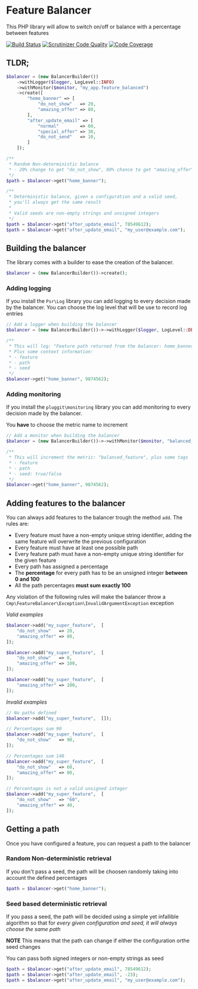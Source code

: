 # Feature Balancer
This PHP library will allow to switch on/off or balance with a percentage between features

[![Build Status](https://scrutinizer-ci.com/g/CMProductions/feature-balancer/badges/build.png?b=master&s=9fe7f6a0144ed3bea324683cdda71c6389a5237d)](https://scrutinizer-ci.com/g/CMProductions/feature-balancer/build-status/master)
[![Scrutinizer Code Quality](https://scrutinizer-ci.com/g/CMProductions/feature-balancer/badges/quality-score.png?b=master&s=2145a438dfeccbb80cb45bf07ad91c2db5497404)](https://scrutinizer-ci.com/g/CMProductions/feature-balancer/?branch=master)
[![Code Coverage](https://scrutinizer-ci.com/g/CMProductions/feature-balancer/badges/coverage.png?b=master&s=b3ebd4804862014430b2cfb73f0233a786417370)](https://scrutinizer-ci.com/g/CMProductions/feature-balancer/?branch=master)

## TLDR;
```php
$balancer = (new BalancerBuilder())
    ->withLogger($logger, LogLevel::INFO)
    ->withMonitor($monitor, "my_app.feature_balanced")
    ->create([
        "home_banner" => [
            "do_not_show"   => 20,
            "amazing_offer" => 80,
        ],
        "after_update_email" => [
            "normal"        => 60,
            "special_offer" => 30,
            "do_not_send"   => 10,
        ]
    ]);

/**
 * Random Non-deterministic balance
 * - 20% change to get "do_not_show", 80% chance to get "amazing_offer"
 */
$path = $balancer->get("home_banner");

/**
 * Deterministic balance, given a configuration and a valid seed, 
 * you'll always get the same result
 *
 * Valid seeds are non-empty strings and unsigned integers
 */
$path = $balancer->get("after_update_email", 78549612);
$path = $balancer->get("after_update_email", "my_user@example.com");
```

## Building the balancer
The library comes with a builder to ease the creation of the balancer.
```php
$balancer = (new BalancerBuilder())->create();
```

### Adding logging
If you install the `Psr\Log` library you can add logging to every decision made by the balancer. You can choose the log level that will be use to record log entries
```php
// Add a logger when building the balancer
$balancer = (new BalancerBuilder())->->withLogger($logger, LogLevel::DEBUG)->create($config);

/** 
 * This will log: "Feature path returned from the balancer: home_banner -> amazing_offer"
 * Plus some context information:
 * - feature
 * - path
 * - seed
 */
$balancer->get("home_banner", 9874562);
```

### Adding monitoring
If you install the `pluggit\monitoring` library you can add monitoring to every decision made by the balancer. 

You **have** to choose the metric name to increment
```php
// Add a monitor when building the balancer
$balancer = (new BalancerBuilder())->->withMonitor($monitor, "balanced_feature")->create($config);

/** 
 * This will increment the metric: "balanced_feature", plus some tags
 * - feature
 * - path
 * - seed: true/false
 */
$balancer->get("home_banner", 9874562);
```

## Adding features to the balancer
You can always add features to the balancer trough the method `add`. The rules are:
* Every feature must have a non-empty unique string identifier, adding the same feature will overwrite the previous configuration
* Every feature must have at least one possible path
* Every feature path must have a non-empty unique string identifier for the given feature
* Every path has assigned a percentage
* The **percentage** for every path has to be an unsigned integer **between 0 and 100**
* All the path percentages **must sum exactly 100**

Any violation of the following rules will make the balancer throw a `Cmp\FeatureBalancer\Exception\InvalidArgumentException` exception

*Valid examples*
```php
$balancer->add("my_super_feature",  [
    "do_not_show"   => 20,
    "amazing_offer" => 80,
]);

$balancer->add("my_super_feature",  [
    "do_not_show"   => 0,
    "amazing_offer" => 100,
]);

$balancer->add("my_super_feature",  [
    "amazing_offer" => 100,
]);
```

*Invalid examples*
```php
// No paths defined
$balancer->add("my_super_feature",  []);

// Percentages sum 90
$balancer->add("my_super_feature",  [
    "do_not_show"   => 90,
]);

// Percentages sum 140
$balancer->add("my_super_feature",  [
    "do_not_show"   => 60,
    "amazing_offer" => 80,
]);

// Percentages is not a valid unsigned integer
$balancer->add("my_super_feature",  [
    "do_not_show"   => "60",
    "amazing_offer" => 40,
]);
```

## Getting a path
Once you have configured a feature, you can request a path to the balancer

### Random Non-deterministic retrieval
If you don't pass a seed, the path will be choosen randomly taking into account the defined percentages
```php
$path = $balancer->get("home_banner");
```

### Seed based deterministic retrieval
If you pass a seed, the path will be decided using a simple yet infallible algorithm so that for *every given configuration and seed, it will always choose the same path*

**NOTE** This means that the path can change if either the configuration orthe seed changes

You can pass both signed integers or non-empty strings as seed

```php
$path = $balancer->get("after_update_email", 78549612);
$path = $balancer->get("after_update_email", -23);
$path = $balancer->get("after_update_email", "my_user@example.com");
```
